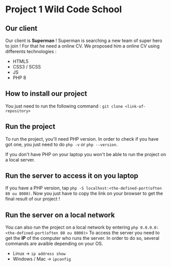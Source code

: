# Project 1 Wild Code School

## Our client

Our client is **Superman** !
Superman is searching a new team of super hero to join ! For that he need a online CV.
We proposed him a online CV using differents technologies : 
- HTML5
- CSS3 / SCSS
- JS 
- PHP 8 

## How to install our project 

You just need to run the following command : ``git clone <link-of-repository>``

## Run the project 

To run the project, you'll need PHP version. In order to check if you have got one, you just need to do ``php -v`` or ``php --version``.

If you don't have PHP on your laptop you won't be able to run the project on a local server.

## Run the server to access it on you laptop

If you have a PHP version, tap ``php -S localhost:<the-defined-port(often 80 ou 8000)``.
Now you just have to copy the link on your browser to get the final result of our project ! 

## Run the server on a local network

You can also run the project on a local network by entering ``php 0.0.0.0:<the-defined-port(often 80 ou 8000)>``
To access the server you need to get the **IP** of the computer who runs the server. In order to do so, several commands are avaible depending on your OS.
- Linux -> ``ip address show``
- Windows / Mac -> ``ipconfig``


